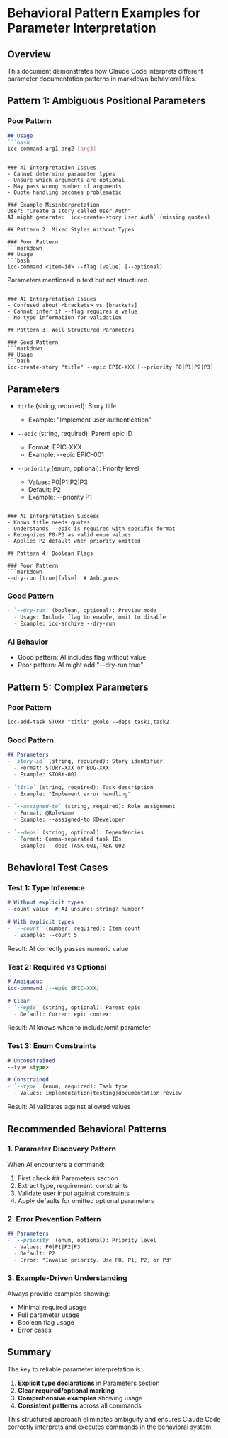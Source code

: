 # Behavioral Pattern Examples for Parameter Interpretation

## Overview
This document demonstrates how Claude Code interprets different parameter documentation patterns in markdown behavioral files.

## Pattern 1: Ambiguous Positional Parameters

### Poor Pattern
```markdown
## Usage
```bash
icc-command arg1 arg2 [arg3]
```
```

### AI Interpretation Issues
- Cannot determine parameter types
- Unsure which arguments are optional
- May pass wrong number of arguments
- Quote handling becomes problematic

### Example Misinterpretation
User: "Create a story called User Auth"
AI might generate: `icc-create-story User Auth` (missing quotes)

## Pattern 2: Mixed Styles Without Types

### Poor Pattern
```markdown
## Usage
```bash
icc-command <item-id> --flag [value] [--optional]
```

Parameters mentioned in text but not structured.
```

### AI Interpretation Issues
- Confused about <brackets> vs [brackets]
- Cannot infer if --flag requires a value
- No type information for validation

## Pattern 3: Well-Structured Parameters

### Good Pattern
```markdown
## Usage
```bash
icc-create-story "title" --epic EPIC-XXX [--priority P0|P1|P2|P3]
```

## Parameters
- `title` (string, required): Story title
  - Example: "Implement user authentication"
  
- `--epic` (string, required): Parent epic ID
  - Format: EPIC-XXX
  - Example: --epic EPIC-001
  
- `--priority` (enum, optional): Priority level
  - Values: P0|P1|P2|P3
  - Default: P2
  - Example: --priority P1
```

### AI Interpretation Success
- Knows title needs quotes
- Understands --epic is required with specific format
- Recognizes P0-P3 as valid enum values
- Applies P2 default when priority omitted

## Pattern 4: Boolean Flags

### Poor Pattern
```markdown
--dry-run [true|false]  # Ambiguous
```

### Good Pattern
```markdown
- `--dry-run` (boolean, optional): Preview mode
  - Usage: Include flag to enable, omit to disable
  - Example: icc-archive --dry-run
```

### AI Behavior
- Good pattern: AI includes flag without value
- Poor pattern: AI might add "--dry-run true"

## Pattern 5: Complex Parameters

### Poor Pattern
```markdown
icc-add-task STORY "title" @Role --deps task1,task2
```

### Good Pattern
```markdown
## Parameters
- `story-id` (string, required): Story identifier
  - Format: STORY-XXX or BUG-XXX
  - Example: STORY-001

- `title` (string, required): Task description
  - Example: "Implement error handling"

- `--assigned-to` (string, required): Role assignment
  - Format: @RoleName
  - Example: --assigned-to @Developer

- `--deps` (string, optional): Dependencies
  - Format: Comma-separated task IDs
  - Example: --deps TASK-001,TASK-002
```

## Behavioral Test Cases

### Test 1: Type Inference
```markdown
# Without explicit types
--count value  # AI unsure: string? number?

# With explicit types  
- `--count` (number, required): Item count
  - Example: --count 5
```
Result: AI correctly passes numeric value

### Test 2: Required vs Optional
```markdown
# Ambiguous
icc-command [--epic EPIC-XXX]

# Clear
- `--epic` (string, optional): Parent epic
  - Default: Current epic context
```
Result: AI knows when to include/omit parameter

### Test 3: Enum Constraints
```markdown
# Unconstrained
--type <type>

# Constrained
- `--type` (enum, required): Task type
  - Values: implementation|testing|documentation|review
```
Result: AI validates against allowed values

## Recommended Behavioral Patterns

### 1. Parameter Discovery Pattern
When AI encounters a command:
1. First check ## Parameters section
2. Extract type, requirement, constraints
3. Validate user input against constraints
4. Apply defaults for omitted optional parameters

### 2. Error Prevention Pattern
```markdown
## Parameters
- `--priority` (enum, optional): Priority level
  - Values: P0|P1|P2|P3
  - Default: P2
  - Error: "Invalid priority. Use P0, P1, P2, or P3"
```

### 3. Example-Driven Understanding
Always provide examples showing:
- Minimal required usage
- Full parameter usage
- Boolean flag usage
- Error cases

## Summary

The key to reliable parameter interpretation is:
1. **Explicit type declarations** in Parameters section
2. **Clear required/optional marking**
3. **Comprehensive examples** showing usage
4. **Consistent patterns** across all commands

This structured approach eliminates ambiguity and ensures Claude Code correctly interprets and executes commands in the behavioral system.